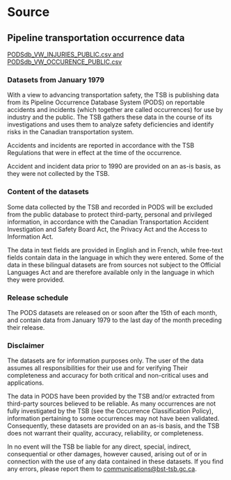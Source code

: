 #  Source

## Pipeline transportation occurrence data

[PODSdb_VW_INJURIES_PUBLIC.csv and PODSdb_VW_OCCURENCE_PUBLIC.csv](http://www.bst-tsb.gc.ca/eng/stats/pipeline/data-2.asp)

### Datasets from January 1979
With a view to advancing transportation safety, the TSB is publishing data from its Pipeline Occurrence Database System (PODS) on reportable accidents and incidents (which together are called occurrences) for use by industry and the public. The TSB gathers these data in the course of its investigations and uses them to analyze safety deficiencies and identify risks in the Canadian transportation system.

Accidents and incidents are reported in accordance with the TSB Regulations that were in effect at the time of the occurrence.

Accident and incident data prior to 1990 are provided on an as-is basis, as they were not collected by the TSB.

### Content of the datasets
Some data collected by the TSB and recorded in PODS will be excluded from the public database to protect third-party, personal and privileged information, in accordance with the Canadian Transportation Accident Investigation and Safety Board Act, the Privacy Act and the Access to Information Act.

The data in text fields are provided in English and in French, while free-text fields contain data in the language in which they were entered. Some of the data in these bilingual datasets are from sources not subject to the Official Languages Act and are therefore available only in the language in which they were provided.

### Release schedule
The PODS datasets are released on or soon after the 15th of each month, and contain data from January 1979 to the last day of the month preceding their release.

### Disclaimer
The datasets are for information purposes only. The user of the data assumes all responsibilities for their use and for verifying Their completeness and accuracy for both critical and non-critical uses and applications.

The data in PODS have been provided by the TSB and/or extracted from third-party sources believed to be reliable. As many occurrences are not fully investigated by the TSB (see the Occurrence Classification Policy), information pertaining to some occurrences may not have been validated. Consequently, these datasets are provided on an as-is basis, and the TSB does not warrant their quality, accuracy, reliability, or completeness.

In no event will the TSB be liable for any direct, special, indirect, consequential or other damages, however caused, arising out of or in connection with the use of any data contained in these datasets. If you find any errors, please report them to communications@bst-tsb.gc.ca.